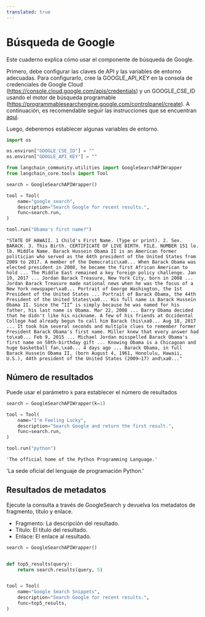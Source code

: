 ```yaml
---
translated: true
---
```


# Búsqueda de Google

Este cuaderno explica cómo usar el componente de búsqueda de Google.

Primero, debe configurar las claves de API y las variables de entorno adecuadas. Para configurarlo, cree la GOOGLE_API_KEY en la consola de credenciales de Google Cloud (https://console.cloud.google.com/apis/credentials) y un GOOGLE_CSE_ID usando el motor de búsqueda programable (https://programmablesearchengine.google.com/controlpanel/create). A continuación, es recomendable seguir las instrucciones que se encuentran [aquí](https://stackoverflow.com/questions/37083058/programmatically-searching-google-in-python-using-custom-search).

Luego, deberemos establecer algunas variables de entorno.

```python
import os

os.environ["GOOGLE_CSE_ID"] = ""
os.environ["GOOGLE_API_KEY"] = ""
```

```python
from langchain_community.utilities import GoogleSearchAPIWrapper
from langchain_core.tools import Tool

search = GoogleSearchAPIWrapper()

tool = Tool(
    name="google_search",
    description="Search Google for recent results.",
    func=search.run,
)
```

```python
tool.run("Obama's first name?")
```

```output
"STATE OF HAWAII. 1 Child's First Name. (Type or print). 2. Sex. BARACK. 3. This Birth. CERTIFICATE OF LIVE BIRTH. FILE. NUMBER 151 le. lb. Middle Name. Barack Hussein Obama II is an American former politician who served as the 44th president of the United States from 2009 to 2017. A member of the Democratic\xa0... When Barack Obama was elected president in 2008, he became the first African American to hold ... The Middle East remained a key foreign policy challenge. Jan 19, 2017 ... Jordan Barack Treasure, New York City, born in 2008 ... Jordan Barack Treasure made national news when he was the focus of a New York newspaper\xa0... Portrait of George Washington, the 1st President of the United States ... Portrait of Barack Obama, the 44th President of the United States\xa0... His full name is Barack Hussein Obama II. Since the “II” is simply because he was named for his father, his last name is Obama. Mar 22, 2008 ... Barry Obama decided that he didn't like his nickname. A few of his friends at Occidental College had already begun to call him Barack (his\xa0... Aug 18, 2017 ... It took him several seconds and multiple clues to remember former President Barack Obama's first name. Miller knew that every answer had to\xa0... Feb 9, 2015 ... Michael Jordan misspelled Barack Obama's first name on 50th-birthday gift ... Knowing Obama is a Chicagoan and huge basketball fan,\xa0... 4 days ago ... Barack Obama, in full Barack Hussein Obama II, (born August 4, 1961, Honolulu, Hawaii, U.S.), 44th president of the United States (2009–17) and\xa0..."
```

## Número de resultados

Puede usar el parámetro `k` para establecer el número de resultados

```python
search = GoogleSearchAPIWrapper(k=1)

tool = Tool(
    name="I'm Feeling Lucky",
    description="Search Google and return the first result.",
    func=search.run,
)
```

```python
tool.run("python")
```

```output
'The official home of the Python Programming Language.'
```

'La sede oficial del lenguaje de programación Python.'

## Resultados de metadatos

Ejecute la consulta a través de GoogleSearch y devuelva los metadatos de fragmento, título y enlace.

- Fragmento: La descripción del resultado.
- Título: El título del resultado.
- Enlace: El enlace al resultado.

```python
search = GoogleSearchAPIWrapper()


def top5_results(query):
    return search.results(query, 5)


tool = Tool(
    name="Google Search Snippets",
    description="Search Google for recent results.",
    func=top5_results,
)
```
